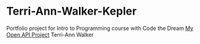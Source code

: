 # Terri-Ann-Walker-Kepler
 Portfolio project for Intro to Programming course with Code the Dream
 [My Open API Project](https://github.com/terriberri82/Which-Marvel-Woman-Are-You)
Terri-Ann Walker

